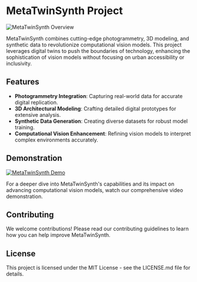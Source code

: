 # MetaTwinSynth Project

![MetaTwinSynth Overview](media/data.png)

MetaTwinSynth combines cutting-edge photogrammetry, 3D modeling, and synthetic data to revolutionize computational vision models. This project leverages digital twins to push the boundaries of technology, enhancing the sophistication of vision models without focusing on urban accessibility or inclusivity.

## Features

- **Photogrammetry Integration**: Capturing real-world data for accurate digital replication.
- **3D Architectural Modeling**: Crafting detailed digital prototypes for extensive analysis.
- **Synthetic Data Generation**: Creating diverse datasets for robust model training.
- **Computational Vision Enhancement**: Refining vision models to interpret complex environments accurately.

## Demonstration

[![MetaTwinSynth Demo](LINK_TO_VIDEO)](LINK_TO_VIDEO)

For a deeper dive into MetaTwinSynth's capabilities and its impact on advancing computational vision models, watch our comprehensive video demonstration.


## Contributing
We welcome contributions! Please read our contributing guidelines to learn how you can help improve MetaTwinSynth.

## License
This project is licensed under the MIT License - see the LICENSE.md file for details.

